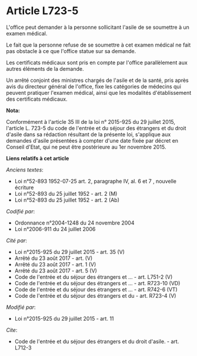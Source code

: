 # Article L723-5

L'office peut demander à la personne sollicitant l'asile de se soumettre à un examen médical. 

Le fait que la personne refuse de se soumettre à cet examen médical ne fait pas obstacle à ce que l'office statue sur sa
demande. 

Les certificats médicaux sont pris en compte par l'office parallèlement aux autres éléments de la demande. 

Un arrêté conjoint des ministres chargés de l'asile et de la santé, pris après avis du directeur général de l'office, fixe
les catégories de médecins qui peuvent pratiquer l'examen médical, ainsi que les modalités d'établissement des certificats
médicaux.

**Nota:**

Conformément à l'article 35 III de la loi n° 2015-925 du 29 juillet 2015, l'article L. 723-5 du code de l'entrée et du séjour
des étrangers et du droit d'asile dans sa rédaction résultant de la présente loi, s'applique aux demandes d'asile présentées
à compter d'une date fixée par décret en Conseil d'Etat, qui ne peut être postérieure au 1er novembre 2015.

**Liens relatifs à cet article**

_Anciens textes_:

  - Loi n°52-893 1952-07-25 art. 2, paragraphe IV, al. 6 et 7 , nouvelle écriture
  - Loi n°52-893 du 25 juillet 1952 - art. 2 (M)
  - Loi n°52-893 du 25 juillet 1952 - art. 2 (Ab)

_Codifié par_:

  - Ordonnance n°2004-1248 du 24 novembre 2004
  - Loi n°2006-911 du 24 juillet 2006

_Cité par_:

  - Loi n°2015-925 du 29 juillet 2015 - art. 35 (V)
  - Arrêté du 23 août 2017 - art. (V)
  - Arrêté du 23 août 2017 - art. 1 (V)
  - Arrêté du 23 août 2017 - art. 5 (V)
  - Code de l'entrée et du séjour des étrangers et ... - art. L751-2 (V)
  - Code de l'entrée et du séjour des étrangers et ... - art. R723-10 (VD)
  - Code de l'entrée et du séjour des étrangers et ... - art. R742-6 (VT)
  - Code de l'entrée et du séjour des étrangers et du  - art. R723-4 (V)

_Modifié par_:

  - Loi n°2015-925 du 29 juillet 2015 - art. 11

_Cite_:

  - Code de l'entrée et du séjour des étrangers et du droit d'asile. - art. L712-3
